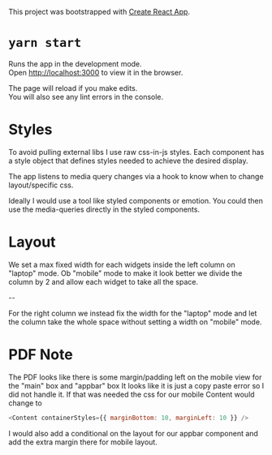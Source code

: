 This project was bootstrapped with [Create React App](https://github.com/facebook/create-react-app).

# `yarn start`

Runs the app in the development mode.<br />
Open [http://localhost:3000](http://localhost:3000) to view it in the browser.

The page will reload if you make edits.<br />
You will also see any lint errors in the console.

# Styles

To avoid pulling external libs I use raw css-in-js styles.
Each component has a style object that defines styles
needed to achieve the desired display.

The app listens to media query changes via a hook to
know when to change layout/specific css.

Ideally I would use a tool like styled components or emotion.
You could then use the media-queries directly in the
styled components.

# Layout

We set a max fixed width for each widgets inside
the left column on "laptop" mode.
Ob "mobile" mode to make it look better we divide
the column by 2 and allow each widget to take all the space.

--

For the right column we instead fix the width for the
"laptop" mode and let the column take the whole space
without setting a width on "mobile" mode.

# PDF Note

The PDF looks like there is some margin/padding left
on the mobile view for the "main" box and "appbar" box
It looks like it is just a copy paste error so
I did not handle it.
If that was needed the css for our mobile Content would
change to

```javascript
<Content containerStyles={{ marginBottom: 10, marginLeft: 10 }} />
```

I would also add a conditional on the layout for our
appbar component and add the extra margin there for mobile
layout.
